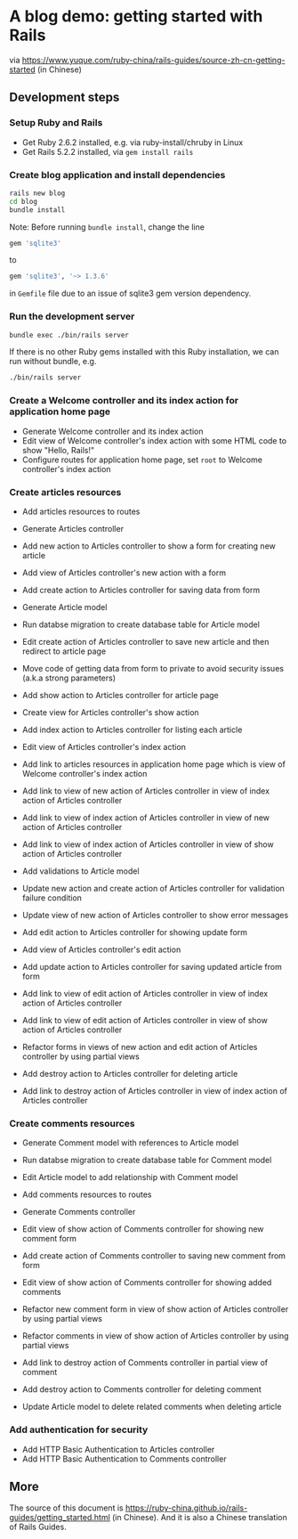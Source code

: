 # A blog demo: getting started with Rails

via https://www.yuque.com/ruby-china/rails-guides/source-zh-cn-getting-started (in Chinese)

## Development steps

### Setup Ruby and Rails

* Get Ruby 2.6.2 installed, e.g. via ruby-install/chruby in Linux
* Get Rails 5.2.2 installed, via `gem install rails`

### Create blog application and install dependencies

```sh
rails new blog
cd blog
bundle install
```

Note: Before running `bundle install`, change the line

```ruby
gem 'sqlite3'
```

to

```ruby
gem 'sqlite3', '~> 1.3.6'
```

in `Gemfile` file due to an issue of sqlite3 gem version dependency.

### Run the development server

```sh
bundle exec ./bin/rails server
```

If there is no other Ruby gems installed with this Ruby installation, we can run without bundle, e.g.

```sh
./bin/rails server
```

### Create a Welcome controller and its index action for application home page

* Generate Welcome controller and its index action
* Edit view of Welcome controller's index action with some HTML code to show "Hello, Rails!"
* Configure routes for application home page, set `root` to Welcome controller's index action

### Create articles resources

* Add articles resources to routes

* Generate Articles controller

* Add new action to Articles controller to show a form for creating new article
* Add view of Articles controller's new action with a form

* Add create action to Articles controller for saving data from form

* Generate Article model
* Run databse migration to create database table for Article model

* Edit create action of Articles controller to save new article and then redirect to article page
* Move code of getting data from form to private to avoid security issues (a.k.a strong parameters)

* Add show action to Articles controller for article page
* Create view for Articles controller's show action

* Add index action to Articles controller for listing each article
* Edit view of Articles controller's index action

* Add link to articles resources in application home page which is view of Welcome controller's index action
* Add link to view of new action of Articles controller in view of index action of Articles controller
* Add link to view of index action of Articles controller in view of new action of Articles controller
* Add link to view of index action of Articles controller in view of show action of Articles controller

* Add validations to Article model
* Update new action and create action of Articles controller for validation failure condition
* Update view of new action of Articles controller to show error messages

* Add edit action to Articles controller for showing update form
* Add view of Articles controller's edit action
* Add update action to Articles controller for saving updated article from form
* Add link to view of edit action of Articles controller in view of index action of Articles controller
* Add link to view of edit action of Articles controller in view of show action of Articles controller

* Refactor forms in views of new action and edit action of Articles controller by using partial views

* Add destroy action to Articles controller for deleting article
* Add link to destroy action of Articles controller in view of index action of Articles controller

### Create comments resources

* Generate Comment model with references to Article model
* Run databse migration to create database table for Comment model

* Edit Article model to add relationship with Comment model

* Add comments resources to routes

* Generate Comments controller
* Edit view of show action of Comments controller for showing new comment form
* Add create action of Comments controller to saving new comment from form
* Edit view of show action of Comments controller for showing added comments

* Refactor new comment form in view of show action of Articles controller by using partial views
* Refactor comments in view of show action of Articles controller by using partial views

* Add link to destroy action of Comments controller in partial view of comment
* Add destroy action to Comments controller for deleting comment

* Update Article model to delete related comments when deleting article

### Add authentication for security

* Add HTTP Basic Authentication to Articles controller
* Add HTTP Basic Authentication to Comments controller

## More

The source of this document is https://ruby-china.github.io/rails-guides/getting_started.html (in Chinese).
And it is also a Chinese translation of Rails Guides.
